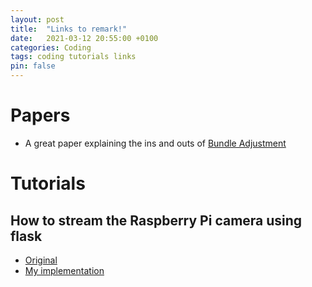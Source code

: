 ```yaml
---
layout: post
title:  "Links to remark!"
date:   2021-03-12 20:55:00 +0100
categories: Coding
tags: coding tutorials links
pin: false
---
```


# Papers

- A great paper explaining the ins and outs of <a href="
https://lear.inrialpes.fr/pubs/2000/TMHF00/Triggs-va99.pdf" target="blank">Bundle Adjustment</a>


# Tutorials

## How to stream the Raspberry Pi camera using flask

- [Original](https://blog.miguelgrinberg.com/post/video-streaming-with-flask)
- [My implementation](https://github.com/Brucknem/CameraPi)
